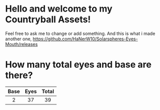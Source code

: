 # Hello and welcome to my Countryball Assets!
Feel free to ask me to change or add something.
And this is what i made another one, https://github.com/HaNerW10/Solarspheres-Eyes-Mouth/releases
# How many total eyes and base are there?
|Base|Eyes|Total
|:---:|:---:|:---:|
| 2 | 37 | 39 |
